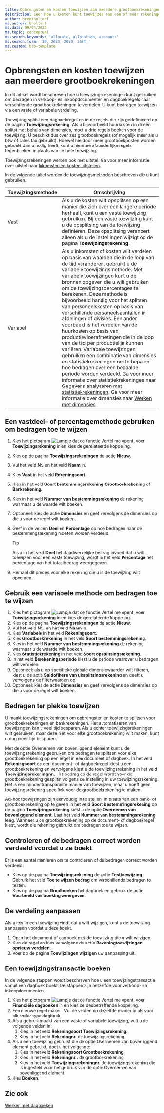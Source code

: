 ```yaml
---
title: Opbrengsten en kosten toewijzen aan meerdere grootboekrekeningen
description: Leer hoe u kosten kunt toewijzen aan een of meer rekeningen in uw grootboek.
author: brentholtorf
ms.author: bholtorf
ms.date: 09/04/2023
ms.topic: conceptual
ms.search.keywords: 'allocate, allocation, accounts'
ms.search.form: '39, 2673, 2670, 2674,'
ms.custom: bap-template
---
```


# Opbrengsten en kosten toewijzen aan meerdere grootboekrekeningen

In dit artikel wordt beschreven hoe u toewijzingsrekeningen kunt gebruiken om bedragen in verkoop- en inkoopdocumenten en dagboekregels naar verschillende grootboekrekeningen te verdelen. U kunt bedragen toewijzen via een vaste of variabele verdeling.  

Toewijzing splitst een dagboekregel op in de regels die zijn gedefinieerd op de pagina **Toewijzingsrekening**. Als u bijvoorbeeld huurkosten in drieën splitst met behulp van dimensies, moet u drie regels boeken voor de toewijzing. U beschikt dus over zes grootboekregels (of mogelijk meer als u btw of sales tax gebruikt). Hoewel hierdoor meer grootboekposten worden geboekt dan u nodig heeft, kunt u hiermee afzonderlijke regels tegenboeken in plaats van de hele toewijzing.

Toewijzingsrekeningen werken ook met uitstel. Ga voor meer informatie over uitstel naar [Inkomsten en kosten uitstellen](finance-how-defer-revenue-expenses.md).

In de volgende tabel worden de toewijzingsmethoden beschreven die u kunt gebruiken.

|Toewijzingsmethode  |Omschrijving  |
|---------|---------|
|Vast     | Als u de kosten wilt opsplitsen op een manier die zich over een langere periode herhaalt, kunt u een vaste toewijzing gebruiken. Bij een vaste toewijzing kunt u de opsplitsing van de toewijzing definiëren. Deze opsplitsing verandert alleen als u de instellingen wijzigt op de pagina **Toewijzingsrekening**.        |
|Variabel     | Als u inkomsten of kosten wilt verdelen op basis van waarden die in de loop van de tijd veranderen, gebruikt u de variabele toewijzingsmethode. Met variabele toewijzingen kunt u de bronnen opgeven die u wilt gebruiken om de toewijzingspercentages te berekenen. Deze methode is bijvoorbeeld handig voor het splitsen van personeelskosten op basis van verschillende personeelsaantallen in afdelingen of divisies. Een ander voorbeeld is het verdelen van de huurkosten op basis van productievloerafmetingen die in de loop van de tijd per productielijn kunnen variëren. Variabele toewijzingen gebruiken een combinatie van dimensies en statistiekrekeningen om te bepalen hoe bedragen over een bepaalde periode worden verdeeld. Ga voor meer informatie over statistiekrekeningen naar [Gegevens analyseren met statistiekrekeningen](bi-use-statistical-accounts.md). Ga voor meer informatie over dimensies naar [Werken met dimensies](finance-dimensions.md).        |

## Een vastdeel- of percentagemethode gebruiken om bedragen toe te wijzen

1. Kies het pictogram ![Lampje dat de functie Vertel me opent](media/ui-search/search_small.png "Vertel me wat u wilt doen"), voer **Toewijzingsrekening** in en kies de gerelateerde koppeling.  
1. Kies op de pagina **Toewijzingsrekeningen** de actie **Nieuw**.
1. Vul het veld **Nr.** en het veld **Naam** in.
1. Kies **Vast** in het veld **Rekeningsoort**.
1. Kies in het veld **Soort bestemmingsrekening** **Grootboekrekening** of **Bankrekening**.
1. Kies in het veld **Nummer van bestemmingsrekening** de rekening waarnaar u de waarde wilt boeken.
1. Optioneel: kies de actie **Dimensies** en geef vervolgens de dimensies op die u voor de regel wilt boeken.
1. Geef in de velden **Deel** en **Percentage** op hoe bedragen naar de bestemmingsrekening moeten worden verdeeld.
  
   > [!TIP]
   > Als u in het veld **Deel** het daadwerkelijke bedrag invoert dat u wilt toewijzen voor een vaste toewijzing, wordt in het veld **Percentage** het percentage van het totaalbedrag weergegeven.
1. Herhaal dit proces voor elke rekening die u in de toewijzing wilt opnemen.

## Gebruik een variabele methode om bedragen toe te wijzen

1. Kies het pictogram ![Lampje dat de functie Vertel me opent](media/ui-search/search_small.png "Vertel me wat u wilt doen"), voer **Toewijzingsrekening** in en kies de gerelateerde koppeling.  
1. Kies op de pagina **Toewijzingsrekeningen** de actie **Nieuw**.
1. Vul het veld **Nr.**, en het veld **Naam** in.
1. Kies **Variabele** in het veld **Rekeningsoort**.
1. Kies **Grootboekrekening** in het veld **Soort bestemmingsrekening**.
1. Kies in het veld **Nummer van bestemmingsrekening** de rekening waarnaar u de waarde wilt boeken.
1. Kies **Statistiekrekening** in het veld **Soort opsplitsingsrekening**.
1. In het veld **Berekeningsperiode** kiest u de periode waarover u bedragen wilt verdelen.
1. Optioneel: als u op specifieke globale dimensiewaarden wilt filteren, kiest u de actie **Saldofilters van uitsplitsingsrekening** en geeft u vervolgens de filterwaarden op.
1. Optioneel: kies de actie **Dimensies** en geef vervolgens de dimensies op die u voor de regel wilt boeken.

## Bedragen ter plekke toewijzen

U maakt toewijzingsrekeningen om opbrengsten en kosten te splitsen voor grootboekrekeningen en bankrekeningen. Het automatiseren van toewijzingen kan u veel tijd besparen. Als u echter toewijzingsrekeningen wilt gebruiken, maar deze niet voor elke grootboekrekening wilt maken, kunt u nog meer tijd besparen.

Met de optie Overnemen van bovenliggend element kunt u de toewijzingsrekening gebruiken om bedragen te splitsen voor elke grootboekrekening op een regel in een document of dagboek. In het veld **Rekeningsoort** op een document- of dagboekregel kiest u een grootboekrekening en vervolgens kiest u de toewijzingsrekening in het veld **Toewijzingsrekeningnr.**. Het bedrag op de regel wordt voor de grootboekrekening gesplitst volgens de instelling in uw toewijzingsrekening. Het is een minder transparante manier van toewijzen, maar u hoeft geen toewijzingsrekening specifiek voor de grootboekrekening te maken.

Ad-hoc toewijzingen zijn eenvoudig in te stellen. In plaats van een bank- of grootboekrekening op te geven in het veld **Soort bestemmingsrekening** op de pagina **Toewijzingsrekening** kiest u de optie **Overnemen van bovenliggend element**. Laat het veld **Nummer van bestemmingsrekening** leeg. Wanneer u de grootboekrekening op de document- of dagboekregel kiest, wordt die rekening gebruikt om bedragen toe te wijzen.

## Controleren of de bedragen correct worden verdeeld voordat u ze boekt

Er is een aantal manieren om te controleren of de bedragen correct worden verdeeld:

* Kies op de pagina **Toewijzingsrekening** de actie **Testtoewijzing**. Gebruik het veld **Toe te wijzen bedrag** om verschillende bedragen te testen.
* Kies op de pagina **Grootboeken** het dagboek en gebruik de actie **Voorbeeld van boeking weergeven**.

## De verdeling aanpassen

Als u iets in een toewijzing vindt dat u wilt wijzigen, kunt u de toewijzing aanpassen voordat u deze boekt.  

1. Open het document of dagboek met de toewijzing die u wilt wijzigen.
1. Kies de regel en kies vervolgens de actie **Rekeningtoewijzingen opnieuw verdelen**.
1. Voer op de pagina **Toewijzingen wijzigen** uw aanpassing uit.

## Een toewijzingstransactie boeken

In de volgende stappen wordt beschreven hoe u een toewijzingstransactie vanuit een dagboek boekt. De stappen zijn hetzelfde voor verkoop- en inkoopdocumenten.

1. Kies het pictogram ![Lampje dat de functie Vertel me opent](media/ui-search/search_small.png "Vertel me wat u wilt doen"), voer **Financiële dagboeken** in en kies de desbetreffende koppeling.  
1. Een nieuwe regel maken. Vul de velden op dezelfde manier in als voor elk ander type dagboek.
1. Als u gebruik maakt van een vaste of variabele toewijzing, vult u de volgende velden in:
    1. Kies in het veld **Rekeningsoort** **Toewijzingsrekening**.
    1. Kies in het veld **Rekeningnr.** de toewijzingsrekening.
1. Als u een toewijzing gebruikt die de optie Overnemen van bovenliggend element gebruikt, doet u het volgende:
    1. Kies in het veld **Rekeningsoort** **Grootboekrekening**.
    1. Kies in het veld **Rekeningnr..** de grootboekrekening.
    1. Kies in het veld **Toewijzingsrekeningnr.** de toewijzingsrekening die is ingesteld voor het gebruik van de optie Overnemen van bovenliggend element. 
1. Kies **Boeken**.

## Zie ook

[Werken met dagboeken](ui-work-general-journals.md)  